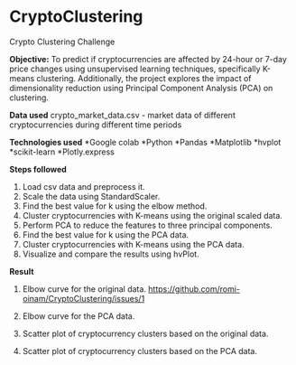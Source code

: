 # CryptoClustering
Crypto Clustering Challenge

**Objective:**
To predict if cryptocurrencies are affected by 24-hour or 7-day price changes using unsupervised learning techniques, specifically K-means clustering. Additionally, the project explores the impact of dimensionality reduction using Principal Component Analysis (PCA) on clustering.

**Data used**
crypto_market_data.csv - market data of different cryptocurrencies during different time periods

**Technologies used**
*Google colab
*Python
*Pandas
*Matplotlib
*hvplot
*scikit-learn
*Plotly.express

**Steps followed**
1. Load csv data and preprocess it.
2. Scale the data using StandardScaler.
3. Find the best value for k using the elbow method.
4. Cluster cryptocurrencies with K-means using the original scaled data.
5. Perform PCA to reduce the features to three principal components.
6. Find the best value for k using the PCA data.
7. Cluster cryptocurrencies with K-means using the PCA data.
8. Visualize and compare the results using hvPlot.

**Result**

1. Elbow curve for the original data.
https://github.com/romi-oinam/CryptoClustering/issues/1

2. Elbow curve for the PCA data.


3. Scatter plot of cryptocurrency clusters based on the original data.


4. Scatter plot of cryptocurrency clusters based on the PCA data.



